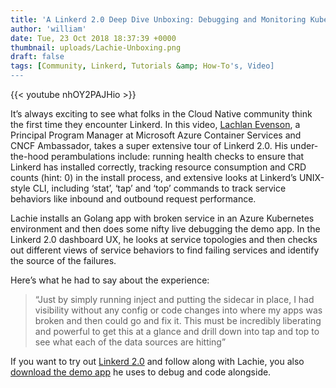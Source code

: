 ```yaml
---
title: 'A Linkerd 2.0 Deep Dive Unboxing: Debugging and Monitoring Kubernetes Services on Azure'
author: 'william'
date: Tue, 23 Oct 2018 18:37:39 +0000
thumbnail: uploads/Lachie-Unboxing.png
draft: false
tags: [Community, Linkerd, Tutorials &amp; How-To's, Video]
---
```


{{< youtube nhOY2PAJHio >}}

It’s always exciting to see what folks in the Cloud Native community think the
first time they encounter Linkerd. In this video, [Lachlan
Evenson](https://twitter.com/LachlanEvenson/status/1047636507509420032), a
Principal Program Manager at Microsoft Azure Container Services and CNCF
Ambassador, takes a super extensive tour of Linkerd 2.0. His under-the-hood
perambulations include: running health checks to ensure that Linkerd has
installed correctly, tracking resource consumption and CRD counts (hint: 0) in
the install process, and extensive looks at Linkerd’s UNIX-style CLI, including
‘stat’, ‘tap’ and ‘top’ commands to track service behaviors like inbound and
outbound request performance.

Lachie installs an Golang app with broken service in an Azure Kubernetes
environment and then does some nifty live debugging the demo app. In the Linkerd
2.0 dashboard UX, he looks at service topologies and then checks out different
views of service behaviors to find failing services and identify the source of
the failures.

Here’s what he had to say about the experience:

> “Just by simply running inject and putting the sidecar in place, I had
> visibility without any config or code changes into where my apps was broken
> and then could go and fix it. This must be incredibly liberating and powerful
> to get this at a glance and drill down into tap and top to see what each of
> the data sources are hitting”

If you want to try out [Linkerd 2.0](https://github.com/linkerd/linkerd2) and
follow along with Lachie, you also [download the demo
app](https://github.com/BuoyantIO/emojivoto) he uses to debug and code
alongside.
